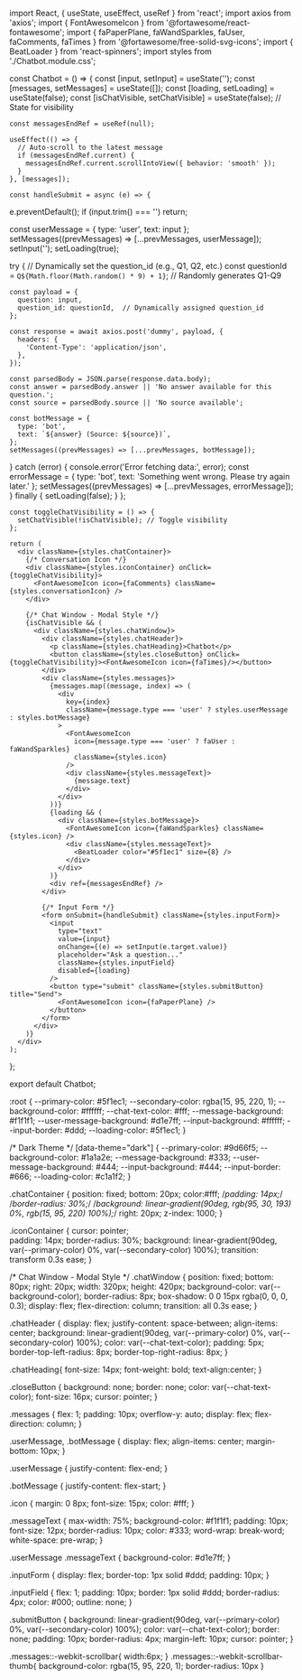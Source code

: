   import React, { useState, useEffect, useRef } from 'react';
  import axios from 'axios';
  import { FontAwesomeIcon } from '@fortawesome/react-fontawesome';
  import { faPaperPlane, faWandSparkles, faUser, faComments, faTimes } from '@fortawesome/free-solid-svg-icons';
  import { BeatLoader } from 'react-spinners';
  import styles from './Chatbot.module.css';
  
  const Chatbot = () => {
    const [input, setInput] = useState('');
    const [messages, setMessages] = useState([]);
    const [loading, setLoading] = useState(false);
    const [isChatVisible, setChatVisible] = useState(false); // State for visibility
  
    const messagesEndRef = useRef(null);
  
    useEffect(() => {
      // Auto-scroll to the latest message
      if (messagesEndRef.current) {
        messagesEndRef.current.scrollIntoView({ behavior: 'smooth' });
      }
    }, [messages]);
  
    const handleSubmit = async (e) => {
  e.preventDefault();
  if (input.trim() === '') return;

  const userMessage = { type: 'user', text: input };
  setMessages((prevMessages) => [...prevMessages, userMessage]);
  setInput('');
  setLoading(true);

  try {
    // Dynamically set the question_id (e.g., Q1, Q2, etc.)
    const questionId = `Q${Math.floor(Math.random() * 9) + 1}`; // Randomly generates Q1-Q9

    const payload = {
      question: input,
      question_id: questionId,  // Dynamically assigned question_id
    };

    const response = await axios.post('dummy', payload, {
      headers: {
        'Content-Type': 'application/json',
      },
    });

    const parsedBody = JSON.parse(response.data.body);
    const answer = parsedBody.answer || 'No answer available for this question.';
    const source = parsedBody.source || 'No source available';

    const botMessage = {
      type: 'bot',
      text: `${answer} (Source: ${source})`,
    };
    setMessages((prevMessages) => [...prevMessages, botMessage]);

  } catch (error) {
    console.error('Error fetching data:', error);
    const errorMessage = { type: 'bot', text: 'Something went wrong. Please try again later.' };
    setMessages((prevMessages) => [...prevMessages, errorMessage]);
  } finally {
    setLoading(false);
  }
};




  
    const toggleChatVisibility = () => {
      setChatVisible(!isChatVisible); // Toggle visibility
    };
  
    return (
      <div className={styles.chatContainer}>
        {/* Conversation Icon */}
        <div className={styles.iconContainer} onClick={toggleChatVisibility}>
          <FontAwesomeIcon icon={faComments} className={styles.conversationIcon} />
        </div>
  
        {/* Chat Window - Modal Style */}
        {isChatVisible && (
          <div className={styles.chatWindow}>
            <div className={styles.chatHeader}>
              <p className={styles.chatHeading}>Chatbot</p>
              <button className={styles.closeButton} onClick={toggleChatVisibility}><FontAwesomeIcon icon={faTimes}/></button>
            </div>
            <div className={styles.messages}>
              {messages.map((message, index) => (
                <div
                  key={index}
                  className={message.type === 'user' ? styles.userMessage : styles.botMessage}
                >
                  <FontAwesomeIcon
                    icon={message.type === 'user' ? faUser : faWandSparkles}
                    className={styles.icon}
                  />
                  <div className={styles.messageText}>
                    {message.text}
                  </div>
                </div>
              ))}
              {loading && (
                <div className={styles.botMessage}>
                  <FontAwesomeIcon icon={faWandSparkles} className={styles.icon} />
                  <div className={styles.messageText}>
                    <BeatLoader color="#5f1ec1" size={8} />
                  </div>
                </div>
              )}
              <div ref={messagesEndRef} />
            </div>
  
            {/* Input Form */}
            <form onSubmit={handleSubmit} className={styles.inputForm}>
              <input
                type="text"
                value={input}
                onChange={(e) => setInput(e.target.value)}
                placeholder="Ask a question..."
                className={styles.inputField}
                disabled={loading}
              />
              <button type="submit" className={styles.submitButton} title="Send">
                <FontAwesomeIcon icon={faPaperPlane} />
              </button>
            </form>
          </div>  
        )}
      </div>
    );
  };
  
  export default Chatbot;





  :root {
  --primary-color: #5f1ec1;
  --secondary-color: rgba(15, 95, 220, 1);
  --background-color: #ffffff;
  --chat-text-color: #fff;
  --message-background: #f1f1f1;
  --user-message-background: #d1e7ff;
  --input-background: #ffffff;
  --input-border: #ddd;
  --loading-color: #5f1ec1;
}

/* Dark Theme */
[data-theme="dark"] {
  --primary-color: #9d66f5;
  --background-color: #1a1a2e;
  --message-background: #333;
  --user-message-background: #444;
  --input-background: #444;
  --input-border: #666;
  --loading-color: #c1a1f2;
}


.chatContainer {
    position: fixed;
    bottom: 20px;
    color:#fff;
    /*padding: 14px;*/
    /*border-radius: 30%;*/
    /*background: linear-gradient(90deg, rgb(95, 30, 193) 0%, rgb(15, 95, 220) 100%);*/
    right: 20px;
    z-index: 1000;
}

.iconContainer {
  cursor: pointer;  
  padding: 14px;
  border-radius: 30%;
  background: linear-gradient(90deg, var(--primary-color) 0%, var(--secondary-color) 100%);
  transition: transform 0.3s ease;
}

/* Chat Window - Modal Style */
.chatWindow {
  position: fixed;
  bottom: 80px;
  right: 20px;
  width: 320px;
  height: 420px;
  background-color: var(--background-color);
  border-radius: 8px;
  box-shadow: 0 0 15px rgba(0, 0, 0, 0.3);
  display: flex;
  flex-direction: column;
  transition: all 0.3s ease;
}

.chatHeader {
  display: flex;
  justify-content: space-between;
  align-items: center;
  background: linear-gradient(90deg, var(--primary-color) 0%, var(--secondary-color) 100%);
  color: var(--chat-text-color);
  padding: 5px;
  border-top-left-radius: 8px;
  border-top-right-radius: 8px;
}

.chatHeading{
  font-size: 14px;
  font-weight: bold;
  text-align:center;
}


.closeButton {
  background: none;
  border: none;
  color: var(--chat-text-color);
  font-size: 16px;
  cursor: pointer;
}

.messages {
  flex: 1;
  padding: 10px;
  overflow-y: auto;
  display: flex;
  flex-direction: column;
}

.userMessage,
.botMessage {
  display: flex;
  align-items: center;
  margin-bottom: 10px;
}

.userMessage {
  justify-content: flex-end;
}

.botMessage {
  justify-content: flex-start;
}

.icon {
  margin: 0 8px;
  font-size: 15px;
  color: #fff;
}

.messageText {
  max-width: 75%;
  background-color: #f1f1f1;
  padding: 10px;
  font-size: 12px;
  border-radius: 10px;
  color: #333;
  word-wrap: break-word;
  white-space: pre-wrap;
}

.userMessage .messageText {
  background-color: #d1e7ff;
}

.inputForm {
  display: flex;
  border-top: 1px solid #ddd;
  padding: 10px;
}

.inputField {
  flex: 1;
  padding: 10px;
  border: 1px solid #ddd;
  border-radius: 4px;
  color: #000;
  outline: none;
}

.submitButton {
  background: linear-gradient(90deg, var(--primary-color) 0%, var(--secondary-color) 100%);
  color: var(--chat-text-color);
  border: none;
  padding: 10px;
  border-radius: 4px;
  margin-left: 10px;
  cursor: pointer;
}


.messages::-webkit-scrollbar{
  width:6px;
}
.messages::-webkit-scrollbar-thumb{
background-color: rgba(15, 95, 220, 1);
border-radius: 10px
}


